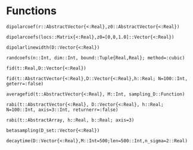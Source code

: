 # Functions

```@docs
dipolarcoef(r::AbstractVector{<:Real},z0::AbstractVector{<:Real})
```

```@docs
dipolarcoefs(locs::Matrix{<:Real},z0=[0,0,1.0]::Vector{<:Real})
```

```@docs
dipolarlinewidth(D::Vector{<:Real})
```

```@docs
randcoefs(n::Int, dim::Int, bound::Tuple{Real,Real}; method=:cubic)
```

```@docs
fid(t::Real,D::Vector{<:Real})
```

```@docs
fid(t::AbstractVector{<:Real},D::Vector{<:Real},h::Real; N=100::Int, geterr=:false)
```

```@docs
averagefid(t::AbstractVector{<:Real}, M::Int, sampling_D::Function)
```

```@docs
rabi(t::AbstractVector{<:Real}, D::Vector{<:Real}, h::Real; N=100::Int, axis=3::Int, returnerr=:false)
```

```@docs
rabi(t::AbstractArray, h::Real, b::Real; axis=3)
```

```@docs
betasampling(D_set::Vector{<:Real})
```

```@docs
decaytime(D::Vector{<:Real},M::Int=500;len=500::Int,n_sigma=2::Real)
```
